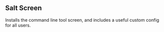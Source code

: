 ## Salt Screen

Installs the command line tool screen, and includes a useful custom config for all users.
